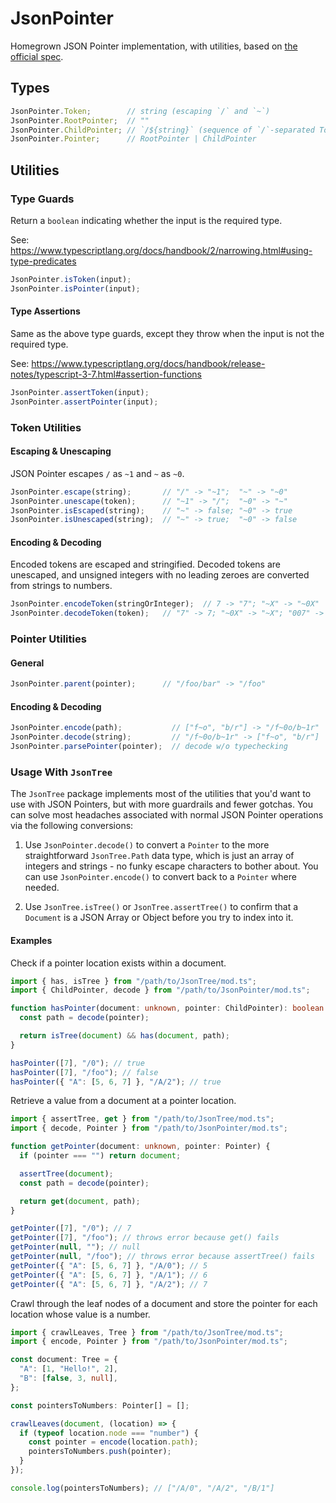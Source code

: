 # JsonPointer

Homegrown JSON Pointer implementation, with utilities, based on
[the official spec](https://datatracker.ietf.org/doc/html/rfc6901).

## Types

<!-- deno-fmt-ignore -->
```ts
JsonPointer.Token;        // string (escaping `/` and `~`)
JsonPointer.RootPointer;  // ""
JsonPointer.ChildPointer; // `/${string}` (sequence of `/`-separated Tokens)
JsonPointer.Pointer;      // RootPointer | ChildPointer
```

## Utilities

### Type Guards

Return a `boolean` indicating whether the input is the required type.

See:
https://www.typescriptlang.org/docs/handbook/2/narrowing.html#using-type-predicates

```ts
JsonPointer.isToken(input);
JsonPointer.isPointer(input);
```

#### Type Assertions

Same as the above type guards, except they throw when the input is not the
required type.

See:
https://www.typescriptlang.org/docs/handbook/release-notes/typescript-3-7.html#assertion-functions

```ts
JsonPointer.assertToken(input);
JsonPointer.assertPointer(input);
```

### Token Utilities

#### Escaping & Unescaping

JSON Pointer escapes `/` as `~1` and `~` as `~0`.

<!-- deno-fmt-ignore -->
```ts
JsonPointer.escape(string);       // "/" -> "~1";  "~" -> "~0"
JsonPointer.unescape(token);      // "~1" -> "/";  "~0" -> "~"
JsonPointer.isEscaped(string);    // "~" -> false; "~0" -> true
JsonPointer.isUnescaped(string);  // "~" -> true;  "~0" -> false
```

#### Encoding & Decoding

Encoded tokens are escaped and stringified. Decoded tokens are unescaped, and
unsigned integers with no leading zeroes are converted from strings to numbers.

<!-- deno-fmt-ignore -->
```ts
JsonPointer.encodeToken(stringOrInteger);  // 7 -> "7"; "~X" -> "~0X"
JsonPointer.decodeToken(token);   // "7" -> 7; "~0X" -> "~X"; "007" -> "007"
```

### Pointer Utilities

#### General

<!-- deno-fmt-ignore -->
```ts
JsonPointer.parent(pointer);      // "/foo/bar" -> "/foo"
```

#### Encoding & Decoding

<!-- deno-fmt-ignore -->
```ts
JsonPointer.encode(path);           // ["f~o", "b/r"] -> "/f~0o/b~1r"
JsonPointer.decode(string);         // "/f~0o/b~1r" -> ["f~o", "b/r"]
JsonPointer.parsePointer(pointer);  // decode w/o typechecking
```

### Usage With `JsonTree`

The `JsonTree` package implements most of the utilities that you'd want to use
with JSON Pointers, but with more guardrails and fewer gotchas. You can solve
most headaches associated with normal JSON Pointer operations via the following
conversions:

1. Use `JsonPointer.decode()` to convert a `Pointer` to the more straightforward
   `JsonTree.Path` data type, which is just an array of integers and strings -
   no funky escape characters to bother about. You can use
   `JsonPointer.encode()` to convert back to a `Pointer` where needed.

2. Use `JsonTree.isTree()` or `JsonTree.assertTree()` to confirm that a
   `Document` is a JSON Array or Object before you try to index into it.

#### Examples

Check if a pointer location exists within a document.

```ts
import { has, isTree } from "/path/to/JsonTree/mod.ts";
import { ChildPointer, decode } from "/path/to/JsonPointer/mod.ts";

function hasPointer(document: unknown, pointer: ChildPointer): boolean {
  const path = decode(pointer);

  return isTree(document) && has(document, path);
}

hasPointer([7], "/0"); // true
hasPointer([7], "/foo"); // false
hasPointer({ "A": [5, 6, 7] }, "/A/2"); // true
```

Retrieve a value from a document at a pointer location.

```ts
import { assertTree, get } from "/path/to/JsonTree/mod.ts";
import { decode, Pointer } from "/path/to/JsonPointer/mod.ts";

function getPointer(document: unknown, pointer: Pointer) {
  if (pointer === "") return document;

  assertTree(document);
  const path = decode(pointer);

  return get(document, path);
}

getPointer([7], "/0"); // 7
getPointer([7], "/foo"); // throws error because get() fails
getPointer(null, ""); // null
getPointer(null, "/foo"); // throws error because assertTree() fails
getPointer({ "A": [5, 6, 7] }, "/A/0"); // 5
getPointer({ "A": [5, 6, 7] }, "/A/1"); // 6
getPointer({ "A": [5, 6, 7] }, "/A/2"); // 7
```

Crawl through the leaf nodes of a document and store the pointer for each
location whose value is a number.

```ts
import { crawlLeaves, Tree } from "/path/to/JsonTree/mod.ts";
import { encode, Pointer } from "/path/to/JsonPointer/mod.ts";

const document: Tree = {
  "A": [1, "Hello!", 2],
  "B": [false, 3, null],
};

const pointersToNumbers: Pointer[] = [];

crawlLeaves(document, (location) => {
  if (typeof location.node === "number") {
    const pointer = encode(location.path);
    pointersToNumbers.push(pointer);
  }
});

console.log(pointersToNumbers); // ["/A/0", "/A/2", "/B/1"]
```
